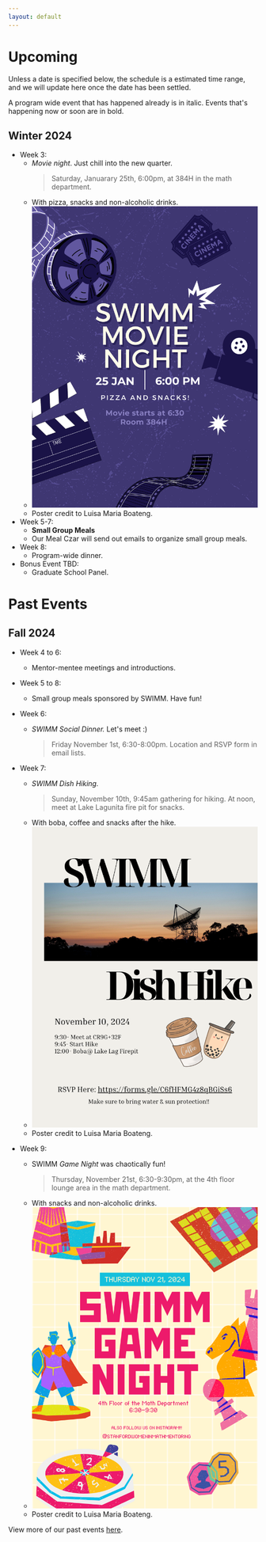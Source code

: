 ```yaml
---
layout: default
---
```


# Upcoming

Unless a date is specified below, the schedule is a estimated time range, and we will update here once the date has been settled.

A program wide event that has happened already is in italic. Events that's happening now or soon are in bold.

## Winter 2024
- Week 3:
  - _Movie night_. Just chill into the new quarter.
    > Saturday, Januarary 25th, 6:00pm, at 384H in the math department.
  - With pizza, snacks and non-alcoholic drinks.
  - <img src="./assets/img/swimm-movienight.png" width="500"/>
  - Poster credit to Luisa Maria Boateng.
- Week 5-7:
  - **Small Group Meals**
  - Our Meal Czar will send out emails to organize small group meals.
- Week 8:
  - Program-wide dinner.
- Bonus Event TBD:
  - Graduate School Panel. 

# Past Events

## Fall 2024
- Week 4 to 6:
  - Mentor-mentee meetings and introductions.
- Week 5 to 8:
  - Small group meals sponsored by SWIMM. Have fun!
- Week 6:
  - _SWIMM Social Dinner._ Let's meet :)
    > Friday November 1st, 6:30-8:00pm. Location and RSVP form in email lists.
- Week 7:
  - _SWIMM Dish Hiking._
    > Sunday, November 10th, 9:45am gathering for hiking. At noon, meet at Lake Lagunita fire pit for snacks.
  - With boba, coffee and snacks after the hike.
  - <img src="./assets/img/24fallDishHike.png" width="500"/>
  - Poster credit to Luisa Maria Boateng.
    
- Week 9:
  - SWIMM _Game Night_ was chaotically fun!
    > Thursday, November 21st, 6:30-9:30pm, at the 4th floor lounge area in the math department.
  - With snacks and non-alcoholic drinks.
  - <img src="./assets/img/SWIMMGameNight.png" width="500"/>
  - Poster credit to Luisa Maria Boateng.




View more of our past events [here](https://swimm.stanford.edu/events3.html).
